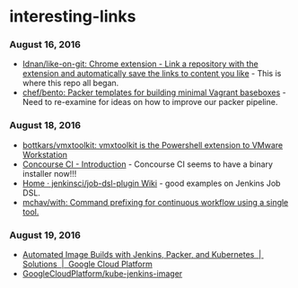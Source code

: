 # interesting-links

### August 16, 2016
- [Idnan/like-on-git: Chrome extension - Link a repository with the extension and automatically save the links to content you like](https://github.com/Idnan/like-on-git) - This is where this repo all began.
- [chef/bento: Packer templates for building minimal Vagrant baseboxes](https://github.com/chef/bento) - Need to re-examine for ideas on how to improve our packer pipeline.

### August 18, 2016
- [bottkars/vmxtoolkit: vmxtoolkit is the Powershell extension to VMware Workstation](https://github.com/bottkars/vmxtoolkit/) 
- [Concourse CI - Introduction](https://concourse.ci/introduction.html) - Concourse CI seems to have a binary installer now!!!
- [Home · jenkinsci/job-dsl-plugin Wiki](https://github.com/jenkinsci/job-dsl-plugin/wiki) - good examples on Jenkins Job DSL.
- [mchav/with: Command prefixing for continuous workflow using a single tool.](https://github.com/mchav/with) 

### August 19, 2016
- [Automated Image Builds with Jenkins, Packer, and Kubernetes  |  Solutions  |  Google Cloud Platform](https://cloud.google.com/solutions/automated-build-images-with-jenkins-kubernetes) 
- [GoogleCloudPlatform/kube-jenkins-imager](https://github.com/GoogleCloudPlatform/kube-jenkins-imager) 
